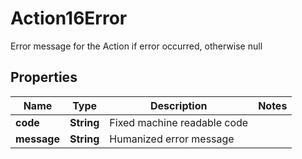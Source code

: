 

# Action16Error

Error message for the Action if error occurred, otherwise null

## Properties

| Name | Type | Description | Notes |
|------------ | ------------- | ------------- | -------------|
|**code** | **String** | Fixed machine readable code |  |
|**message** | **String** | Humanized error message |  |




